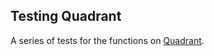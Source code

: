 ## Testing Quadrant
A series of tests for the functions on [Quadrant].

[Quadrant]: https://github.com/jeftegoes/BeecrowdExercices/tree/master/1115%20-%20Quadrant